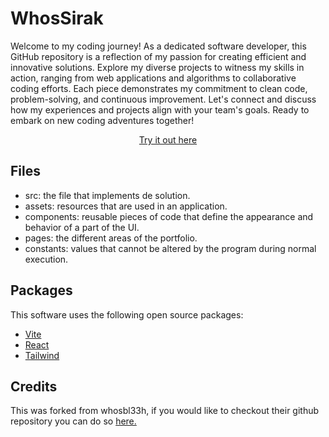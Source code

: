 # WhosSirak

Welcome to my coding journey! As a dedicated software developer, this GitHub repository is a reflection of my passion for creating efficient and innovative solutions. Explore my diverse projects to witness my skills in action, ranging from web applications and algorithms to collaborative coding efforts. Each piece demonstrates my commitment to clean code, problem-solving, and continuous improvement. Let's connect and discuss how my experiences and projects align with your team's goals. Ready to embark on new coding adventures together!

<p align="center" >
<a href="https://www.linkedin.com/in/sirakradaa/">Try it out here</a> 
</p>

## Files

- src: the file that implements de solution.
- assets: resources that are used in an application.
- components: reusable pieces of code that define the appearance and behavior of a part of the UI.
- pages: the different areas of the portfolio.
- constants: values that cannot be altered by the program during normal execution.

## Packages

This software uses the following open source packages:

- [Vite](https://vitejs.dev/)
- [React](https://reactjs.org/)
- [Tailwind](https://tailwindcss.com/)

## Credits

This was forked from whosbl33h, if you would like to checkout their github repository you can do so <a href="https://github.com/bl33h/whosbl33h">here.</a>
